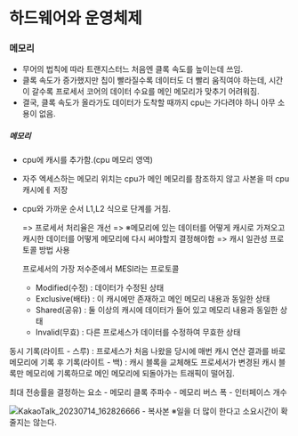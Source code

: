 <h1>하드웨어와 운영체제</h1>

<h3>메모리</h3>

 - 무어의 법칙에 따라 트랜지스터느 처음엔 클록 속도를 높이는데 쓰임.
 - 클록 속도가 증가했지만 칩이 빨라질수록 데이터도 더 빨리 움직여야 하는데, 시간이 갈수록 프로세서 코어의 데이터 수요를 메인 메모리가 맞추기 어려워짐.
 - 결국, 클록 속도가 올라가도 데이터가 도착할 때까지 cpu는 가다려야 하니 아무 소용이 없음.

<h5>메모리</h5>

 - cpu에 캐시를 추가함.(cpu 메모리 영역)
 - 자주 엑세스하는 메모리 위치는 cpu가 메인 메모리를 참조하지 않고 사본을 떠 cpu캐시에ㅔ 저장
 - cpu와 가까운 순서 L1,L2 식으로 단계를 거침.

   => 프로세서 처리율은 개선 => ※메모리에 있는 데이터를 어떻게 캐시로 가져오고 캐시한 데이터를 어떻게 메모리에 다시 써야할지 결정해야함 => 캐시 일관성 프로토콜 방법 사용

   프로세서의 가장 저수준에서 MESI라는 프로토콜

     - Modified(수정) : 데이터가 수정된 상태
     - Exclusive(배타) : 이 캐시에만 존재하고 메인 메모리 내용과 동일한 상태
     - Shared(공유) : 둘 이상의 캐시에 데이터가 들어 있고 메모리 내용과 동일한 상태
     - Invalid(무효) : 다른 프로세스가 데이터를 수정하여 무효한 상태

  동시 기록(라이트 - 스루) : 프로세스가 처음 나왔을 당시에 매번 캐시 연산 결과를 바로 메모리에 기록
  후 기록(라이트 - 백)    :  캐시 블록을 교체해도 프로세서가 변경된 캐시 블록만 메모리에 기록하므로 메인 메모리에 되돌아가는 트래픽이 떨어짐.


  최대 전송률을 결정하는 요소
      - 메모리 클록 주파수
      - 메모리 버스 폭
      - 인터페이스 개수

![KakaoTalk_20230714_162826666 - 복사본](https://github.com/JSON-loading-and-unloading/Optimizing-Java/assets/106163272/b9b87f2f-e04d-4f9e-993c-da31c88f1a7d)
※일을 더 많이 한다고 소요시간이 확 줄지는 않는다.
